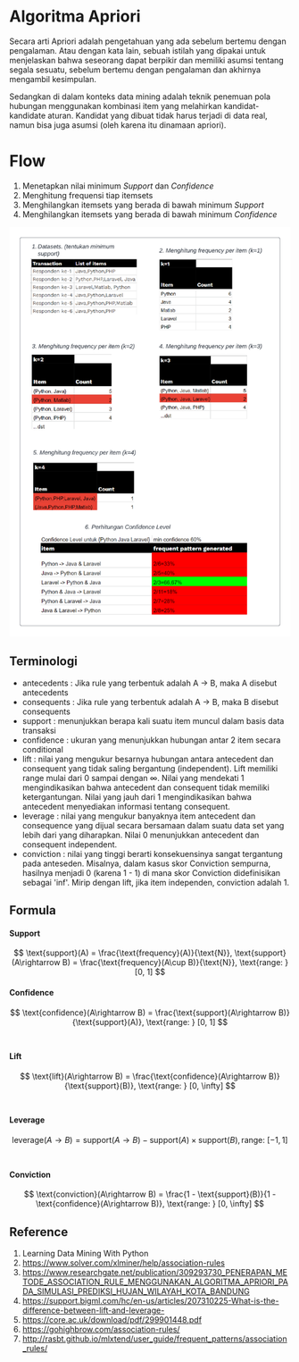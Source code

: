 # Algoritma Apriori
Secara arti Apriori adalah pengetahuan yang ada sebelum bertemu dengan pengalaman. Atau dengan kata lain, sebuah istilah yang dipakai untuk menjelaskan bahwa seseorang dapat berpikir dan memiliki asumsi tentang segala sesuatu, sebelum bertemu dengan pengalaman dan akhirnya mengambil kesimpulan.

Sedangkan di dalam konteks data mining adalah teknik penemuan pola hubungan menggunakan kombinasi item yang melahirkan kandidat-kandidate aturan. Kandidat yang dibuat tidak harus terjadi di data real, namun bisa juga asumsi (oleh karena itu dinamaan apriori).

# Flow
1. Menetapkan nilai minimum *Support* dan *Confidence*
2. Menghitung frequensi tiap itemsets
3. Menghilangkan itemsets yang berada di bawah minimum *Support* 
4. Menghilangkan itemsets yang berada di bawah minimum *Confidence*

![](images/apriori.png)

## Terminologi
- antecedents : Jika rule yang terbentuk adalah A -> B, maka A disebut antecedents
- consequents : Jika rule yang terbentuk adalah A -> B, maka B disebut consequents
- support : menunjukkan berapa kali suatu item muncul dalam basis data transaksi
- confidence : ukuran yang menunjukkan hubungan antar 2 item secara conditional
- lift : nilai yang mengukur besarnya hubungan antara antecedent dan consequent yang tidak saling bergantung (independent). Lift memiliki range mulai dari 0 sampai dengan ∞. Nilai yang mendekati 1 mengindikasikan bahwa antecedent dan consequent tidak memiliki ketergantungan. Nilai yang jauh dari 1 mengindikasikan bahwa antecedent menyediakan informasi tentang consequent. 
- leverage : nilai yang mengukur banyaknya item antecedent dan consequence yang dijual secara bersamaan dalam suatu data set yang lebih dari yang diharapkan. Nilai 0 menunjukkan antecedent dan consequent independent. 
- conviction : nilai yang tinggi berarti konsekuensinya sangat tergantung pada anteseden. Misalnya, dalam kasus skor Conviction sempurna, hasilnya menjadi 0 (karena 1 - 1) di mana skor Conviction didefinisikan sebagai 'inf'. Mirip dengan lift, jika item independen, conviction adalah 1.

## Formula

#### Support
$$ \text{support}(A) = \frac{\text{frequency}(A)}{\text{N}}, \text{support}(A\rightarrow B) = \frac{\text{frequency}(A\cup B)}{\text{N}}, \text{range: } [0, 1] $$

#### Confidence
$$ \text{confidence}(A\rightarrow B) = \frac{\text{support}(A\rightarrow B)}{\text{support}(A)},  \text{range: } [0, 1] $$ <br>

#### Lift
$$ \text{lift}(A\rightarrow B) = \frac{\text{confidence}(A\rightarrow B)}{\text{support}(B)},  \text{range: } [0, \infty] $$ <br>

#### Leverage
$$ \text{leverage}(A\rightarrow B) = \text{support}(A\rightarrow B) - \text{support}(A) \times \text{support}(B), \text{range: } [-1, 1] $$ <br>

#### Conviction
$$ \text{conviction}(A\rightarrow B) = \frac{1 - \text{support}(B)}{1 - \text{confidence}(A\rightarrow B)}, \text{range: } [0, \infty] $$ 


## Reference
1. Learning Data Mining With Python
2. https://www.solver.com/xlminer/help/association-rules
3. https://www.researchgate.net/publication/309293730_PENERAPAN_METODE_ASSOCIATION_RULE_MENGGUNAKAN_ALGORITMA_APRIORI_PADA_SIMULASI_PREDIKSI_HUJAN_WILAYAH_KOTA_BANDUNG
4. https://support.bigml.com/hc/en-us/articles/207310225-What-is-the-difference-between-lift-and-leverage-
5. https://core.ac.uk/download/pdf/299901448.pdf
6. https://gohighbrow.com/association-rules/
7. http://rasbt.github.io/mlxtend/user_guide/frequent_patterns/association_rules/
